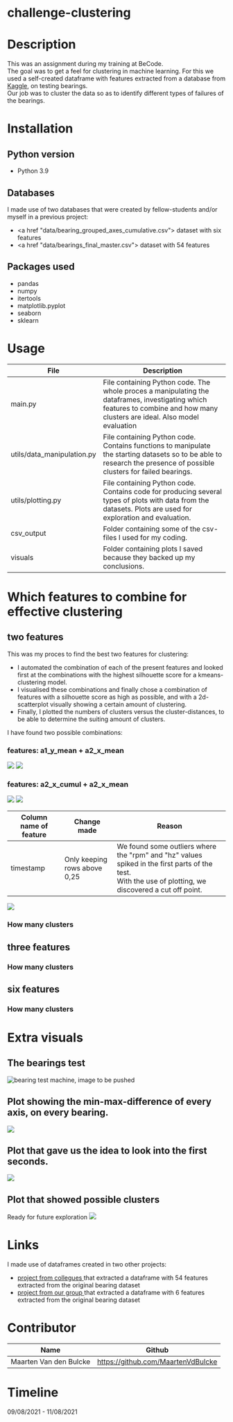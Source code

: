 # challenge-clustering


# Description
  This was an assignment during my training at BeCode.  
  The goal was to get a feel for clustering in machine learning.
  For this we used a self-created dataframe with features extracted from a database from <a href="https://www.kaggle.com/isaienkov/bearing-classification" target="_blank">Kaggle</a>, on testing bearings.  
  Our job was to cluster the data so as to identify different types of failures of the bearings. 
  
  
# Installation
## Python version
* Python 3.9

## Databases
I made use of two databases that were created by fellow-students and/or myself in a previous project: 
* <a href "data/bearing_grouped_axes_cumulative.csv"> dataset with six features </a>
* <a href "data/bearings_final_master.csv"> dataset with 54 features </a> 

## Packages used
* pandas
* numpy
* itertools
* matplotlib.pyplot
* seaborn
* sklearn


# Usage
| File                        | Description                                                     |
|-----------------------------|-----------------------------------------------------------------|
| main.py                   | File containing Python code. The whole proces a manipulating the dataframes, investigating which features to combine and how many clusters are ideal. Also model evaluation |
| utils/data_manipulation.py | File containing Python code. Contains functions to manipulate the starting datasets so to be able to research the presence of possible clusters for failed bearings. |
| utils/plotting.py           | File containing Python code. Contains code for producing several types of plots with data from the datasets. Plots are used for exploration and evaluation. |
| csv_output                  | Folder containing some of the csv-files I used for my coding. |
| visuals                     | Folder containing plots I saved because they backed up my conclusions. |

# Which features to combine for effective clustering
## two features
This was my proces to find the best two features for clustering: 
* I automated the combination of each of the present features and looked first at the combinations with the highest silhouette score for a kmeans-clustering model. 
* I visualised these combinations and finally chose a combination of features with a silhouette score as high as possible, and with a 2d-scatterplot visually showing a certain amount of clustering. 
* Finally, I plotted the numbers of clusters versus the cluster-distances, to be able to determine the suiting amount of clusters. 

I have found two possible combinations: 
### features: a1_y_mean + a2_x_mean
![](visuals/kmeans_model_on_features_a1_y_mean_and_a2_x_mean.png)
![](visuals/kmeans_2d_scatter_a1ymean_a2xmean.PNG)

### features: a2_x_cumul + a2_x_mean
![](visuals/2.elbow_kmeans_second_option.PNG)
![](visuals/2.scatterplot_kmeans_second_option.PNG)


| Column name of feature | Change made                  | Reason                                                                                        |
|------------------------|------------------------------|-----------------------------------------------------------------------------------------------|
| timestamp              | Only keeping rows above 0,25 | We found some outliers where the "rpm" and "hz" values spiked in the first parts of the test.  <br>With the use of plotting, we discovered a cut off point. |

![](visuals/Exp_24_RPM_reading_error.png)

### How many clusters

## three features
### How many clusters


## six features
### How many clusters



# Extra visuals

## The bearings test
![bearing test machine, image to be pushed](visuals/bearing_test_machine_set_up.jpg)

## Plot showing the min-max-difference of every axis, on every bearing.

![](visuals/vibration_spread_differences_on_all_axes.png)

## Plot that gave us the idea to look into the first seconds.
![](visuals/control_vs_good_vs_bad_Y_Speed_Hz.png)

## Plot that showed possible clusters
Ready for future exploration
![](visuals/scatter_cluster_ready.png)

# Links 
I made use of dataframes created in two other projects: 

* <a href="https://github.com/ltadrummond/challenge-clustering" target="_blank"> project from collegues </a> that extracted a dataframe with 54 features extracted from the original bearing dataset
* <a href="https://github.com/Roldan87/challenge-classification" target="_blank"> project from our group </a> that extracted a dataframe with 6 features extracted from the original bearing dataset

# Contributor
| Name                  | Github                                 |
|-----------------------|----------------------------------------|
| Maarten Van den Bulcke           | https://github.com/MaartenVdBulcke       |


# Timeline
09/08/2021 - 11/08/2021
